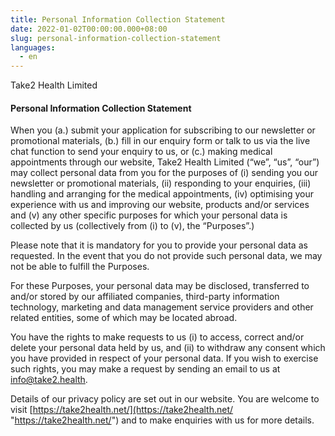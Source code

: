 ```yaml
---
title: Personal Information Collection Statement
date: 2022-01-02T00:00:00.000+08:00
slug: personal-information-collection-statement
languages:
  - en
---
```

Take2 Health Limited

#### Personal Information Collection Statement

When you (a.) submit your application for subscribing to our newsletter or promotional materials, (b.) fill in our enquiry form or talk to us via the live chat function to send your enquiry to us, or (c.) making medical appointments through our website, Take2 Health Limited (“we”, “us”, “our”) may collect personal data from you for the purposes of (i) sending you our newsletter or promotional materials, (ii) responding to your enquiries, (iii) handling and arranging for the medical appointments, (iv) optimising your experience with us and improving our website, products and/or services and (v) any other specific purposes for which your personal data is collected by us (collectively from (i) to (v), the “Purposes”.)

Please note that it is mandatory for you to provide your personal data as requested. In the event that you do not provide such personal data, we may not be able to fulfill the Purposes.

For these Purposes, your personal data may be disclosed, transferred to and/or stored by our affiliated companies, third-party information technology, marketing and data management service providers and other related entities, some of which may be located abroad.

You have the rights to make requests to us (i) to access, correct and/or delete your personal data held by us, and (ii) to withdraw any consent which you have provided in respect of your personal data. If you wish to exercise such rights, you may make a request by sending an email to us at info@take2.health.

Details of our privacy policy are set out in our website. You are welcome to visit [https://take2health.net/](https://take2health.net/ "https://take2health.net/") and to make enquiries with us for more details.